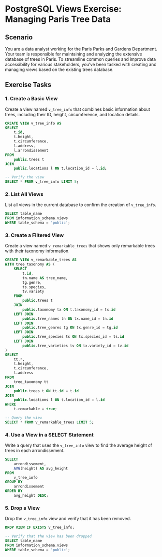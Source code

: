 # PostgreSQL Views Exercise: Managing Paris Tree Data

## Scenario

You are a data analyst working for the Paris Parks and Gardens Department. Your team is responsible for maintaining and analyzing the extensive database of trees in Paris. To streamline common queries and improve data accessibility for various stakeholders, you've been tasked with creating and managing views based on the existing trees database.

## Exercise Tasks

### 1. Create a Basic View

Create a view named `v_tree_info` that combines basic information about trees, including their ID, height, circumference, and location details.

```sql
CREATE VIEW v_tree_info AS
SELECT
    t.id,
    t.height,
    t.circumference,
    l.address,
    l.arrondissement
FROM
    public.trees t
JOIN
    public.locations l ON t.location_id = l.id;

-- Verify the view
SELECT * FROM v_tree_info LIMIT 5;
```

### 2. List All Views

List all views in the current database to confirm the creation of `v_tree_info`.

```sql
SELECT table_name
FROM information_schema.views
WHERE table_schema = 'public';
```

### 3. Create a Filtered View

Create a view named `v_remarkable_trees` that shows only remarkable trees with their taxonomy information.

```sql
CREATE VIEW v_remarkable_trees AS
WITH tree_taxonomy AS (
    SELECT
        t.id,
        tn.name AS tree_name,
        tg.genre,
        ts.species,
        tv.variety
    FROM
        public.trees t
    JOIN
        public.taxonomy tx ON t.taxonomy_id = tx.id
    LEFT JOIN
        public.tree_names tn ON tx.name_id = tn.id
    LEFT JOIN
        public.tree_genres tg ON tx.genre_id = tg.id
    LEFT JOIN
        public.tree_species ts ON tx.species_id = ts.id
    LEFT JOIN
        public.tree_varieties tv ON tx.variety_id = tv.id
)
SELECT
    tt.*,
    t.height,
    t.circumference,
    l.address
FROM
    tree_taxonomy tt
JOIN
    public.trees t ON tt.id = t.id
JOIN
    public.locations l ON t.location_id = l.id
WHERE
    t.remarkable = true;

-- Query the view
SELECT * FROM v_remarkable_trees LIMIT 5;
```

### 4. Use a View in a SELECT Statement

Write a query that uses the `v_tree_info` view to find the average height of trees in each arrondissement.

```sql
SELECT
    arrondissement,
    AVG(height) AS avg_height
FROM
    v_tree_info
GROUP BY
    arrondissement
ORDER BY
    avg_height DESC;
```

### 5. Drop a View

Drop the `v_tree_info` view and verify that it has been removed.

```sql
DROP VIEW IF EXISTS v_tree_info;

-- Verify that the view has been dropped
SELECT table_name
FROM information_schema.views
WHERE table_schema = 'public';
```
